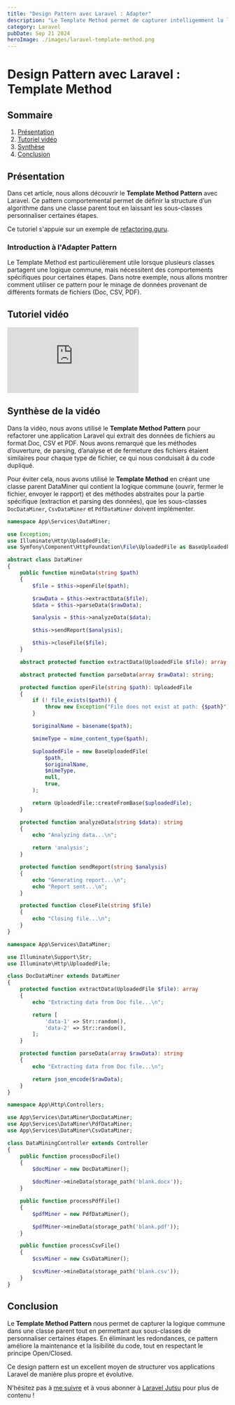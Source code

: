```yaml
---
title: "Design Pattern avec Laravel : Adapter"
description: "Le Template Method permet de capturer intelligemment la logique commune dans une classe parent."
category: Laravel
pubDate: Sep 21 2024
heroImage: ./images/laravel-template-method.png
---
```


# Design Pattern avec Laravel : Template Method

## Sommaire
1. [Présentation](#presentation)
2. [Tutoriel vidéo](#tutorielvideo)
3. [Synthèse](#synthese)
4. [Conclusion](#conclusion)

## Présentation <a name="presentation"></a>

Dans cet article, nous allons découvrir le **Template Method Pattern** avec Laravel. Ce pattern comportemental permet de définir la structure d’un algorithme dans une classe parent tout en laissant les sous-classes personnaliser certaines étapes.

Ce tutoriel s'appuie sur un exemple de [refactoring.guru](https://refactoring.guru/design-patterns/template-method).

### Introduction à l'Adapter Pattern

Le Template Method est particulièrement utile lorsque plusieurs classes partagent une logique commune, mais nécessitent des comportements spécifiques pour certaines étapes. Dans notre exemple, nous allons montrer comment utiliser ce pattern pour le minage de données provenant de différents formats de fichiers (Doc, CSV, PDF).

## Tutoriel vidéo <a name="tutorielvideo"></a>

<iframe class="w-full aspect-video" src="https://www.youtube.com/embed/tqZTKwvXftY" loading="lazy" frameborder="0" allowfullscreen></iframe>

## Synthèse de la vidéo <a name="synthese"></a>

Dans la vidéo, nous avons utilisé le **Template Method Pattern** pour refactorer une application Laravel qui extrait des données de fichiers au format Doc, CSV et PDF. Nous avons remarqué que les méthodes d’ouverture, de parsing, d’analyse et de fermeture des fichiers étaient similaires pour chaque type de fichier, ce qui nous conduisait à du code dupliqué.

Pour éviter cela, nous avons utilisé le **Template Method** en créant une classe parent DataMiner qui contient la logique commune (ouvrir, fermer le fichier, envoyer le rapport) et des méthodes abstraites pour la partie spécifique (extraction et parsing des données), que les sous-classes `DocDataMiner`, `CsvDataMiner` et `PdfDataMiner` doivent implémenter.

```php
namespace App\Services\DataMiner;

use Exception;
use Illuminate\Http\UploadedFile;
use Symfony\Component\HttpFoundation\File\UploadedFile as BaseUploadedFile;

abstract class DataMiner
{
    public function mineData(string $path)
    {
        $file = $this->openFile($path);

        $rawData = $this->extractData($file);
        $data = $this->parseData($rawData);

        $analysis = $this->analyzeData($data);

        $this->sendReport($analysis);

        $this->closeFile($file);
    }

    abstract protected function extractData(UploadedFile $file): array;

    abstract protected function parseData(array $rawData): string;

    protected function openFile(string $path): UploadedFile
    {
        if (! file_exists($path)) {
            throw new Exception("File does not exist at path: {$path}");
        }

        $originalName = basename($path);

        $mimeType = mime_content_type($path);

        $uploadedFile = new BaseUploadedFile(
            $path,
            $originalName,
            $mimeType,
            null,
            true,
        );

        return UploadedFile::createFromBase($uploadedFile);
    }

    protected function analyzeData(string $data): string
    {
        echo "Analyzing data...\n";

        return 'analysis';
    }

    protected function sendReport(string $analysis)
    {
        echo "Generating report...\n";
        echo "Report sent...\n";
    }

    protected function closeFile(string $file)
    {
        echo "Closing file...\n";
    }
}
```

```php
namespace App\Services\DataMiner;

use Illuminate\Support\Str;
use Illuminate\Http\UploadedFile;

class DocDataMiner extends DataMiner
{
    protected function extractData(UploadedFile $file): array
    {
        echo "Extracting data from Doc file...\n";

        return [
            'data-1' => Str::random(),
            'data-2' => Str::random(),
        ];
    }

    protected function parseData(array $rawData): string
    {
        echo "Extracting data from Doc file...\n";

        return json_encode($rawData);
    }
}
```



```php
namespace App\Http\Controllers;

use App\Services\DataMiner\DocDataMiner;
use App\Services\DataMiner\PdfDataMiner;
use App\Services\DataMiner\CsvDataMiner;

class DataMiningController extends Controller
{
    public function processDocFile()
    {
        $docMiner = new DocDataMiner();

        $docMiner->mineData(storage_path('blank.docx'));
    }

    public function processPdfFile()
    {
        $pdfMiner = new PdfDataMiner();

        $pdfMiner->mineData(storage_path('blank.pdf'));
    }

    public function processCsvFile()
    {
        $csvMiner = new CsvDataMiner();

        $csvMiner->mineData(storage_path('blank.csv'));
    }
}
```

## Conclusion <a name="conclusion"></a>

Le **Template Method Pattern** nous permet de capturer la logique commune dans une classe parent tout en permettant aux sous-classes de personnaliser certaines étapes. En éliminant les redondances, ce pattern améliore la maintenance et la lisibilité du code, tout en respectant le principe Open/Closed.

Ce design pattern est un excellent moyen de structurer vos applications Laravel de manière plus propre et évolutive.

N'hésitez pas à [me suivre](https://twitter.com/LaravelJutsu) et à vous abonner à [Laravel Jutsu](https://www.youtube.com/@LaravelJutsu) pour plus de contenu !
